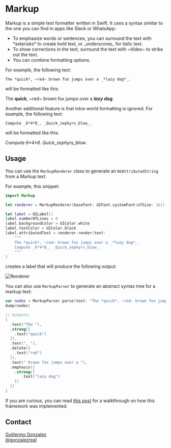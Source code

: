 # Markup
Markup is a simple text formatter written in Swift. It uses a syntax similar to the one you can find in apps like Slack or WhatsApp:

* To emphasize words or sentences, you can surround the text with \*asterisks\* to create bold text, or \_underscores\_ for italic text.
* To show corrections in the text, surround the text with \~tildes\~ to strike out the text.
* You can combine formatting options.

For example, the following text:

```
The *quick*, ~red~ brown fox jumps over a _*lazy dog*_.
```

will be formatted like this:

The **quick**, ~red~ brown fox jumps over a ***lazy dog***.

Another additional feature is that intra-world formatting is ignored. For example, the following text:

```
Compute _6*4*8_. _Quick_zephyrs_blow_.
```

will be formatted like this:

Compute _6\*4\*8_. _Quick\_zephyrs\_blow_.

## Usage
You can use the `MarkupRenderer` class to generate an `NSAttributedString` from a Markup text.

For example, this snippet:

```swift
import Markup

let renderer = MarkupRenderer(baseFont: UIFont.systemFont(ofSize: 16))

let label = UILabel()
label.numberOfLines = 0
label.backgroundColor = UIColor.white
label.textColor = UIColor.black
label.attributedText = renderer.render(text:
    """
    The *quick*, ~red~ brown fox jumps over a _*lazy dog*_.
    Compute _6*4*8_. _Quick_zephyrs_blow_.
    """
)
```

creates a label that will produce the following output:

![Renderer](https://cdn-images-1.medium.com/max/1600/1*REYpGzicXpSY4G8fI5J-PQ.png)

You can also use `MarkupParser` to generate an abstract syntax tree for a markup text:

```Swift
var nodes = MarkupParser.parse(text: "The *quick*, ~red~ brown fox jumps over a _*lazy dog*_.")
dump(nodes)

// Outputs:
[
  .text("The "),
  .strong([
    .text("quick")
  ]),
  .text(", "),
  .delete([
    .text("red")
  ]),
  .text(" brown fox jumps over a "),
  .emphasis([
    .strong([
       .text("lazy dog")
    ])
  ])
]
```

If you are curious, you can read [this post](https://medium.com/makingtuenti/writing-a-lightweight-markup-parser-in-swift-5c8a5f0f793f) for a walkthrough on how this framework was implemented.

## Contact

[Guillermo Gonzalez](http://github.com/gonzalezreal)  
[@gonzalezreal](https://twitter.com/gonzalezreal)

